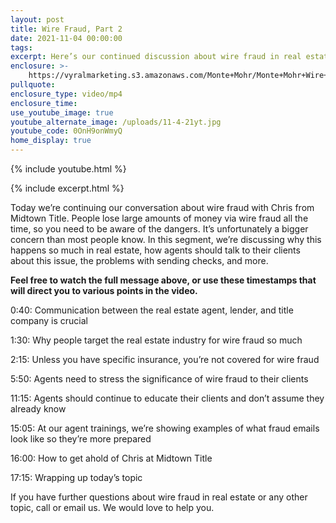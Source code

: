 ```yaml
---
layout: post
title: Wire Fraud, Part 2
date: 2021-11-04 00:00:00
tags:
excerpt: Here’s our continued discussion about wire fraud in real estate.
enclosure: >-
    https://vyralmarketing.s3.amazonaws.com/Monte+Mohr/Monte+Mohr+Wire+Fraud+Pt+2.mp4
pullquote:
enclosure_type: video/mp4
enclosure_time:
use_youtube_image: true
youtube_alternate_image: /uploads/11-4-21yt.jpg
youtube_code: 0OnH9onWmyQ
home_display: true
---
```

{% include youtube.html %}

{% include excerpt.html %}

Today we’re continuing our conversation about wire fraud with Chris from Midtown Title. People lose large amounts of money via wire fraud all the time, so you need to be aware of the dangers. It’s unfortunately a bigger concern than most people know. In this segment, we’re discussing why this happens so much in real estate, how agents should talk to their clients about this issue, the problems with sending checks, and more.

**Feel free to watch the full message above, or use these timestamps that will direct you to various points in the video.**

0:40: Communication between the real estate agent, lender, and title company is crucial

1:30: Why people target the real estate industry for wire fraud so much&nbsp;

2:15: Unless you have specific insurance, you’re not covered for wire fraud

5:50: Agents need to stress the significance of wire fraud to their clients

11:15: Agents should continue to educate their clients and don’t assume they already know&nbsp;

15:05: At our agent trainings, we’re showing examples of what fraud emails look like so they’re more prepared

16:00: How to get ahold of Chris at Midtown Title

17:15: Wrapping up today’s topic

If you have further questions about wire fraud in real estate or any other topic, call or email us. We would love to help you.
